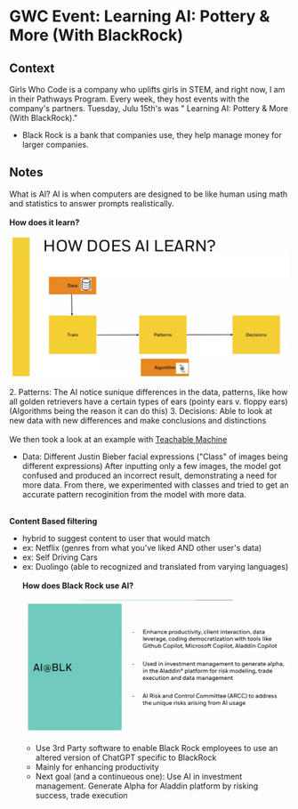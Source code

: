 # GWC Event: Learning AI: Pottery & More (With BlackRock)
## Context
Girls Who Code is a company who uplifts girls in STEM, and right now, I am in their Pathways Program. Every week, they host events with the company's partners. Tuesday, Julu 15th's was " Learning AI: Pottery & More (With BlackRock)."
* Black Rock is a bank that companies use, they help manage money for larger companies. 

## Notes
What is AI? AI is when computers are designed to be like human using math and statistics to answer prompts realistically. <br><br>
**How does it learn?** <br><br>
!["AI Learning Diagram"](https://github.com/CaptainSapphire/PH-s-Blog/blob/main/assets/July%202025/Screenshot%202025-07-15%20060608.png?raw=true) <br><br>
2. Patterns: The AI notice sunique differences in the data, patterns, like how all golden retrievers have a certain types of ears (pointy ears v. floppy ears) (Algorithms being the reason it can do this)
3. Decisions: Able to look at new data with new differences and make conclusions and distinctions
<br><br>
We then took a look at an example with [Teachable Machine](https://teachablemachine.withgoogle.com/)
- Data: Different Justin Bieber facial expressions ("Class" of images being different expressions)
After inputting only a few images, the model got confused and produced an incorrect result, demonstrating a need for more data. From there, we experimented with classes and tried to get an accurate pattern recoginition from the model with more data. <br><br>

**Content Based filtering**
- hybrid to suggest content to user that would match
- ex: Netflix (genres from what you've liked AND other user's data)
- ex: Self Driving Cars
- ex: Duolingo (able to recognized and translated from varying languages)
<br><br>
**How does Black Rock use AI?** <br><br>
!["Black Rock slide"](https://github.com/CaptainSapphire/PH-s-Blog/blob/main/assets/July%202025/Screenshot%202025-07-15%20062104.png?raw=true)<br><br>
  - Use 3rd Party software to enable Black Rock employees to use an altered version of ChatGPT specific to BlackRock
  - Mainly for enhancing productivity
  - Next goal (and a continueous one): Use AI in investment management. Generate Alpha for Aladdin platform by risking success, trade execution
  
